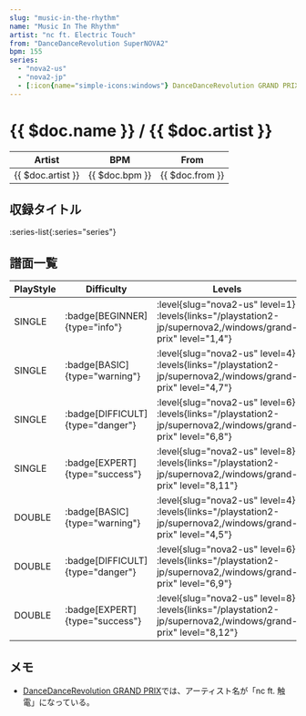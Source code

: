 ```yaml
---
slug: "music-in-the-rhythm"
name: "Music In The Rhythm"
artist: "nc ft. Electric Touch"
from: "DanceDanceRevolution SuperNOVA2"
bpm: 155
series:
  - "nova2-us"
  - "nova2-jp"
  - [:icon{name="simple-icons:windows"} DanceDanceRevolution GRAND PRIX](/windows/grand-prix)
---
```


# {{ $doc.name }} / {{ $doc.artist }}

|Artist|BPM|From|
|------|---|----|
|{{ $doc.artist }}|{{ $doc.bpm }}|{{ $doc.from }}|

## 収録タイトル

:series-list{:series="series"}

## 譜面一覧

|PlayStyle|Difficulty|Levels|Notes|Movie|
|---------|----------|------|-----|-----|
|SINGLE| :badge[BEGINNER]{type="info"}|<div class="field is-grouped is-grouped-multiline"> :level{slug="nova2-us" level=1}  :levels{links="/playstation2-jp/supernova2,/windows/grand-prix" level="1,4"}</div>|134/0||
|SINGLE| :badge[BASIC]{type="warning"}|<div class="field is-grouped is-grouped-multiline"> :level{slug="nova2-us" level=4}  :levels{links="/playstation2-jp/supernova2,/windows/grand-prix" level="4,7"}</div>|230/17||
|SINGLE| :badge[DIFFICULT]{type="danger"}|<div class="field is-grouped is-grouped-multiline"> :level{slug="nova2-us" level=6}  :levels{links="/playstation2-jp/supernova2,/windows/grand-prix" level="6,8"}</div>|291/14||
|SINGLE| :badge[EXPERT]{type="success"}|<div class="field is-grouped is-grouped-multiline"> :level{slug="nova2-us" level=8}  :levels{links="/playstation2-jp/supernova2,/windows/grand-prix" level="8,11"}</div>|377/15||
|DOUBLE| :badge[BASIC]{type="warning"}|<div class="field is-grouped is-grouped-multiline"> :level{slug="nova2-us" level=4}  :levels{links="/playstation2-jp/supernova2,/windows/grand-prix" level="4,5"}</div>|226/3||
|DOUBLE| :badge[DIFFICULT]{type="danger"}|<div class="field is-grouped is-grouped-multiline"> :level{slug="nova2-us" level=6}  :levels{links="/playstation2-jp/supernova2,/windows/grand-prix" level="6,9"}</div>|281/1||
|DOUBLE| :badge[EXPERT]{type="success"}|<div class="field is-grouped is-grouped-multiline"> :level{slug="nova2-us" level=8}  :levels{links="/playstation2-jp/supernova2,/windows/grand-prix" level="8,12"}</div>|365/22||

## メモ

- [DanceDanceRevolution GRAND PRIX](/series/grand-prix)では、アーティスト名が「nc ft. 触電」になっている。
